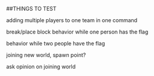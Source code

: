##THINGS TO TEST

adding multiple players to one team in one command

break/place block behavior while one person has the flag

behavior while two people have the flag

joining new world, spawn point?

ask opinion on joining world